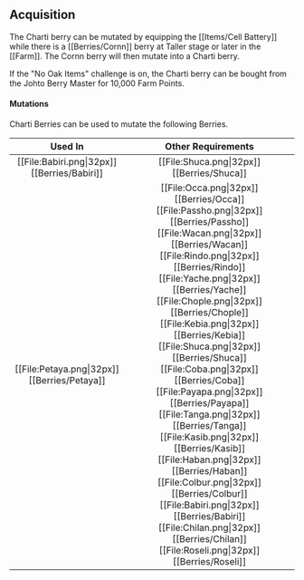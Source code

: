 ## Acquisition
The Charti berry can be mutated by equipping the [[Items/Cell Battery]] while there is a [[Berries/Cornn]] berry at Taller stage or later in the [[Farm]]. The Cornn berry will then mutate into a Charti berry.

If the "No Oak Items" challenge is on, the Charti berry can be bought from the Johto Berry Master for 10,000 Farm Points.

#### Mutations
Charti Berries can be used to mutate the following Berries.

| Used In                                       | Other Requirements |
| :---:                                         | :---: |
| [[File:Babiri.png\|32px]] [[Berries/Babiri]]    | [[File:Shuca.png\|32px]] [[Berries/Shuca]] |
| [[File:Petaya.png\|32px]] [[Berries/Petaya]]  | [[File:Occa.png\|32px]] [[Berries/Occa]] [[File:Passho.png\|32px]] [[Berries/Passho]] [[File:Wacan.png\|32px]] [[Berries/Wacan]] [[File:Rindo.png\|32px]] [[Berries/Rindo]] [[File:Yache.png\|32px]] [[Berries/Yache]] [[File:Chople.png\|32px]] [[Berries/Chople]] [[File:Kebia.png\|32px]] [[Berries/Kebia]] [[File:Shuca.png\|32px]] [[Berries/Shuca]] [[File:Coba.png\|32px]] [[Berries/Coba]] [[File:Payapa.png\|32px]] [[Berries/Payapa]] [[File:Tanga.png\|32px]] [[Berries/Tanga]] [[File:Kasib.png\|32px]] [[Berries/Kasib]] [[File:Haban.png\|32px]] [[Berries/Haban]] [[File:Colbur.png\|32px]] [[Berries/Colbur]] [[File:Babiri.png\|32px]] [[Berries/Babiri]] [[File:Chilan.png\|32px]] [[Berries/Chilan]] [[File:Roseli.png\|32px]] [[Berries/Roseli]] |